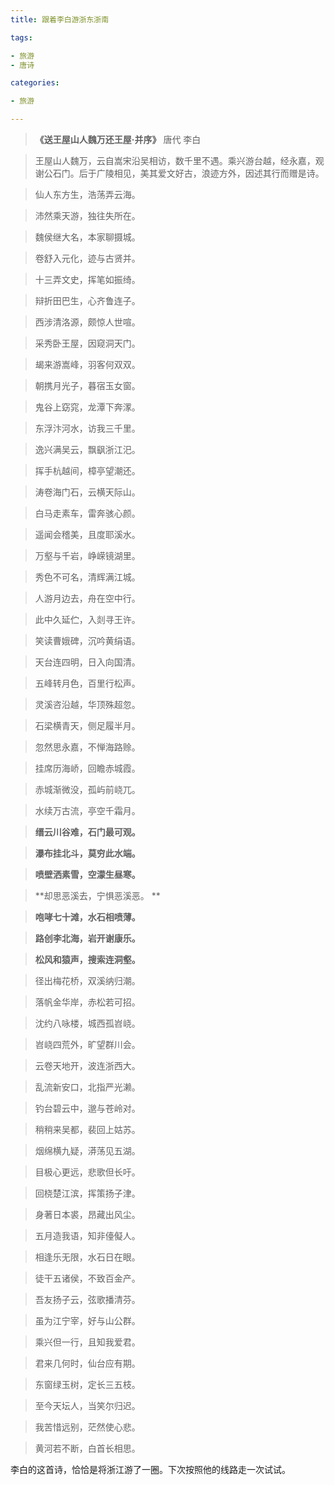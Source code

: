 ```yaml
---
title: 跟着李白游浙东浙南

tags:

- 旅游
- 唐诗

categories:

- 旅游

---
```


> **《送王屋山人魏万还王屋·并序》** 
唐代 李白

> 王屋山人魏万，云自嵩宋沿吴相访，数千里不遇。乘兴游台越，经永嘉，观谢公石门。后于广陵相见，美其爱文好古，浪迹方外，因述其行而赠是诗。 

> 仙人东方生，浩荡弄云海。

> 沛然乘天游，独往失所在。 

> 魏侯继大名，本家聊摄城。

> 卷舒入元化，迹与古贤并。 

> 十三弄文史，挥笔如振绮。

> 辩折田巴生，心齐鲁连子。 

> 西涉清洛源，颇惊人世喧。

> 采秀卧王屋，因窥洞天门。 

> 朅来游嵩峰，羽客何双双。

> 朝携月光子，暮宿玉女窗。 

> 鬼谷上窈窕，龙潭下奔潈。

> 东浮汴河水，访我三千里。 

> 逸兴满吴云，飘飖浙江汜。

> 挥手杭越间，樟亭望潮还。 

> 涛卷海门石，云横天际山。

> 白马走素车，雷奔骇心颜。 

> 遥闻会稽美，且度耶溪水。

> 万壑与千岩，峥嵘镜湖里。 

> 秀色不可名，清辉满江城。

> 人游月边去，舟在空中行。 

> 此中久延伫，入剡寻王许。

> 笑读曹娥碑，沉吟黄绢语。 

> 天台连四明，日入向国清。

> 五峰转月色，百里行松声。 

> 灵溪咨沿越，华顶殊超忽。

> 石梁横青天，侧足履半月。 

> 忽然思永嘉，不惮海路赊。

> 挂席历海峤，回瞻赤城霞。 

> 赤城渐微没，孤屿前峣兀。

> 水续万古流，亭空千霜月。 

>  **缙云川谷难，石门最可观。** 

>  **瀑布挂北斗，莫穷此水端。**  

>  **喷壁洒素雪，空濛生昼寒。** 

>  **却思恶溪去，宁惧恶溪恶。 ** 

> **咆哮七十滩，水石相喷薄。** 

>  **路创李北海，岩开谢康乐。**  

>  **松风和猿声，搜索连洞壑。** 

> 径出梅花桥，双溪纳归潮。 

> 落帆金华岸，赤松若可招。

> 沈约八咏楼，城西孤岧峣。

> 岧峣四荒外，旷望群川会。

> 云卷天地开，波连浙西大。 

> 乱流新安口，北指严光濑。

> 钓台碧云中，邈与苍岭对。 

> 稍稍来吴都，裴回上姑苏。

> 烟绵横九疑，漭荡见五湖。 

> 目极心更远，悲歌但长吁。

> 回桡楚江滨，挥策扬子津。 

> 身著日本裘，昂藏出风尘。

> 五月造我语，知非儓儗人。 

> 相逢乐无限，水石日在眼。

> 徒干五诸侯，不致百金产。 

> 吾友扬子云，弦歌播清芬。

> 虽为江宁宰，好与山公群。 

> 乘兴但一行，且知我爱君。

> 君来几何时，仙台应有期。 

> 东窗绿玉树，定长三五枝。

> 至今天坛人，当笑尔归迟。 

> 我苦惜远别，茫然使心悲。

> 黄河若不断，白首长相思。

李白的这首诗，恰恰是将浙江游了一圈。下次按照他的线路走一次试试。



